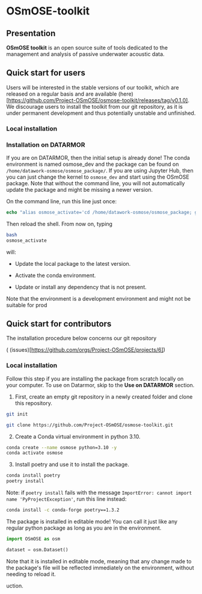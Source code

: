 # OSmOSE-toolkit


## Presentation

**OSmOSE toolkit** is an open source suite of tools dedicated to the management and analysis of passive underwater acoustic data.

## Quick start for users

Users will be interested in the stable versions of our toolkit, which are released on a regular basis and are available (here)[https://github.com/Project-OSmOSE/osmose-toolkit/releases/tag/v0.1.0]. We discourage users to install the toolkit from our git repository, as it is under permanent development and thus potentially unstable and unfinished.

### Local installation

### Installation on DATARMOR

If you are on DATARMOR, then the initial setup is already done! The conda environment is named osmose_dev and the package can be found on `/home/datawork-osmose/osmose_package/`. If you are using Jupyter Hub, then you can just change the kernel to `osmose_dev` and start using the OSmOSE package. Note that without the command line, you will not automatically update the package and might be missing a newer version.

On the command line, run this line just once:

```csh
echo "alias osmose_activate='cd /home/datawork-osmose/osmose_package; git checkout main; git pull origin main; . /appli/anaconda/latest/etc/profile.d/conda.sh; conda activate /home/datawork-osmose/conda-env/osmose_dev/; cd -'" >> .bashrc
```

Then reload the shell. From now on, typing 
```bash
bash
osmose_activate
``` 
will:

- Update the local package to the latest version.

- Activate the conda environment.

- Update or install any dependency that is not present.

Note that the environment is a development environment and might not be suitable for prod





## Quick start for contributors

The installation procedure below concerns our git repository



( (issues)[https://github.com/orgs/Project-OSmOSE/projects/6])



### Local installation

Follow this step if you are installing the package from scratch locally on your computer. To use on Datarmor, skip to the **Use on DATARMOR** section.

1. First, create an empty git repository in a newly created folder and clone this repository.

```bash
git init

git clone https://github.com/Project-OSmOSE/osmose-toolkit.git
```

2. Create a Conda virtual environment in python 3.10.

```bash
conda create --name osmose python=3.10 -y
conda activate osmose
```

3. Install poetry and use it to install the package.

```bash
conda install poetry
poetry install
```

Note: if `poetry install` fails with the message ``ImportError: cannot import name 'PyProjectException'``, run this line instead:

```bash
conda install -c conda-forge poetry==1.3.2
```

The package is installed in editable mode! You can call it just like any regular python package as long as you are in the environment.

```python
import OSmOSE as osm

dataset = osm.Dataset()
```

Note that it is installed in editable mode, meaning that any change made to the package's file will be reflected immediately on the environment, without needing to reload it. 

uction.

